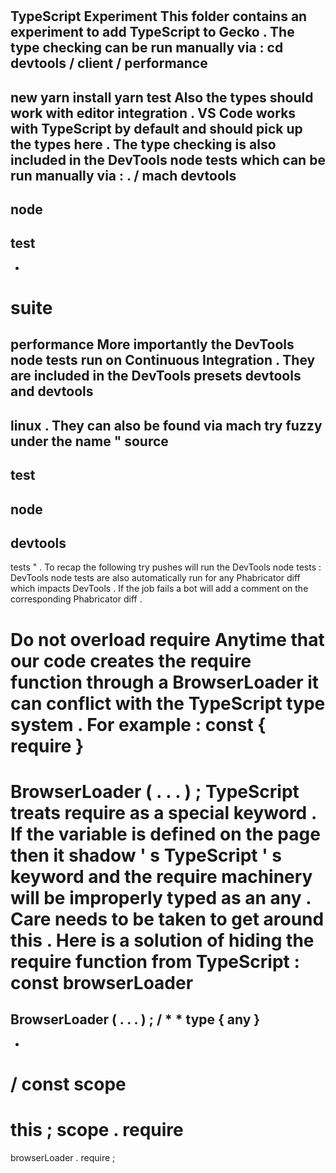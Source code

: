 #
TypeScript
Experiment
This
folder
contains
an
experiment
to
add
TypeScript
to
Gecko
.
The
type
checking
can
be
run
manually
via
:
cd
devtools
/
client
/
performance
-
new
yarn
install
yarn
test
Also
the
types
should
work
with
editor
integration
.
VS
Code
works
with
TypeScript
by
default
and
should
pick
up
the
types
here
.
The
type
checking
is
also
included
in
the
DevTools
node
tests
which
can
be
run
manually
via
:
.
/
mach
devtools
-
node
-
test
-
-
suite
=
performance
More
importantly
the
DevTools
node
tests
run
on
Continuous
Integration
.
They
are
included
in
the
DevTools
presets
devtools
and
devtools
-
linux
.
They
can
also
be
found
via
mach
try
fuzzy
under
the
name
"
source
-
test
-
node
-
devtools
-
tests
"
.
To
recap
the
following
try
pushes
will
run
the
DevTools
node
tests
:
DevTools
node
tests
are
also
automatically
run
for
any
Phabricator
diff
which
impacts
DevTools
.
If
the
job
fails
a
bot
will
add
a
comment
on
the
corresponding
Phabricator
diff
.
#
#
Do
not
overload
require
Anytime
that
our
code
creates
the
require
function
through
a
BrowserLoader
it
can
conflict
with
the
TypeScript
type
system
.
For
example
:
const
{
require
}
=
BrowserLoader
(
.
.
.
)
;
TypeScript
treats
require
as
a
special
keyword
.
If
the
variable
is
defined
on
the
page
then
it
shadow
'
s
TypeScript
'
s
keyword
and
the
require
machinery
will
be
improperly
typed
as
an
any
.
Care
needs
to
be
taken
to
get
around
this
.
Here
is
a
solution
of
hiding
the
require
function
from
TypeScript
:
const
browserLoader
=
BrowserLoader
(
.
.
.
)
;
/
*
*
type
{
any
}
-
*
/
const
scope
=
this
;
scope
.
require
=
browserLoader
.
require
;
